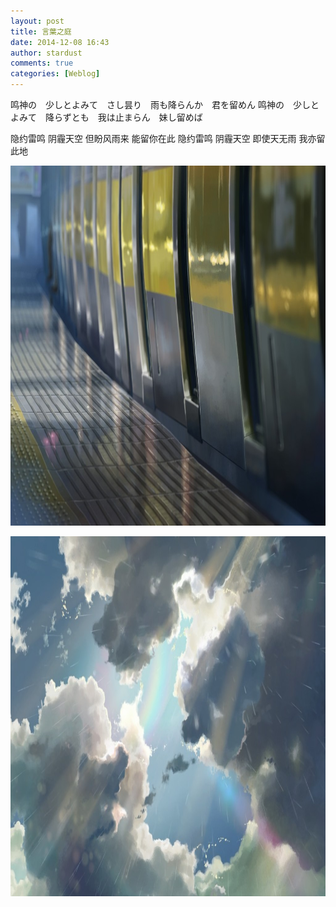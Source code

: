 ```yaml
---
layout: post
title: 言葉之庭
date: 2014-12-08 16:43
author: stardust
comments: true
categories: [Weblog]
---
```

鸣神の　少しとよみて　さし昙り　雨も降らんか　君を留めん
鸣神の　少しとよみて　降らずとも　我は止まらん　妹し留めば

隐约雷鸣 阴霾天空 但盼风雨来 能留你在此
隐约雷鸣 阴霾天空 即使天无雨 我亦留此地

<a href="/wp-content/uploads/2014/12/01.jpg"><img class="alignnone size-large wp-image-850" src="/wp-content/uploads/2014/12/01-1024x576.jpg" alt="----01" width="1024" height="576" /></a>

<a href="/wp-content/uploads/2014/12/02.jpg"><img class="alignnone size-large wp-image-851" src="/wp-content/uploads/2014/12/02-1024x576.jpg" alt="----02" width="1024" height="576" /></a>
